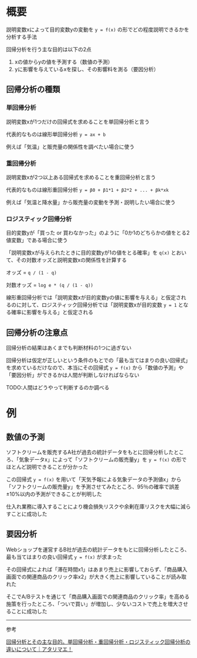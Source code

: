 # 概要

説明変数xによって目的変数yの変動を `y = f(x)` の形でどの程度説明できるかを分析する手法

回帰分析を行う主な目的は以下の2点

1. xの値からyの値を予測する（数値の予測）
1. yに影響を与えているxを探し、その影響料を測る（要因分析）

## 回帰分析の種類

### 単回帰分析

説明変数xが1つだけの回帰式を求めることを単回帰分析と言う

代表的なものは線形単回帰分析 `y = ax + b`

例えば「気温」と販売量の関係性を調べたい場合に使う

### 重回帰分析

説明変数xが2つ以上ある回帰式を求めることを重回帰分析と言う

代表的なものは線形重回帰分析 `y = β0 + β1*1 + β2*2 + ... + βk*xk`

例えば「気温と降水量」から販売量の変動を予測・説明したい場合に使う

### ロジスティック回帰分析

目的変数yが「買った or 買わなかった」のように「0か1のどちらかの値をとる2値変数」である場合に使う

「説明変数xが与えられたときに目的変数yが1の値をとる確率」を `q(x)` とおいて、その対数オッズと説明変数xの関係性を計算する

オッズ = `q / (1 - q)`

対数オッズ = `log e * (q / (1 - q))`

線形重回帰分析では「説明変数xが目的変数yの値に影響を与える」と仮定されるのに対して、ロジスティック回帰分析では「説明変数xが目的変数 `y = 1` となる確率に影響を与える」と仮定される

## 回帰分析の注意点

回帰分析の結果はあくまでも判断材料の1つに過ぎない

回帰分析は仮定が正しいという条件のもとでの「最も当てはまりの良い回帰式」を求めているだけなので、本当にその回帰式 `y = f(x)` から「数値の予測」や「要因分析」ができるかは人間が判断しなければならない

TODO:人間はどうやって判断するのか調べる

# 例

## 数値の予測

ソフトクリームを販売するA社が過去の統計データをもとに回帰分析したところ、「気象データx」によって「ソフトクリームの販売量y」を `y = f(x)` の形でほとんど説明できることが分かった

この回帰式 `y = f(x)` を用いて「天気予報による気象データの予測値x」から「ソフトクリームの販売量y」を予測させてみたところ、95％の確率で誤差±10%以内の予測ができることが判明した

仕入れ業務に導入することにより機会損失リスクや余剰在庫リスクを大幅に減らすことに成功した

## 要因分析

Webショップを運営するB社が過去の統計データをもとに回帰分析したところ、最も当てはまりの良い回帰式 `y = f(x)` が求まった

その回帰式によれば「滞在時間x1」はあまり売上に影響しておらず、「商品購入画面での関連商品のクリック率x2」が大きく売上に影響していることが読み取れた

そこでA/Bテストを通じて「商品購入画面での関連商品のクリック率」を高める施策を行ったところ、「ついで買い」が増加し、少ないコストで売上を増大させることに成功した

---

参考

[回帰分析とその主な目的。単回帰分析・重回帰分析・ロジスティック回帰分析の違いについて｜アタリマエ！](https://atarimae.biz/archives/18707)
